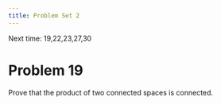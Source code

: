 ```yaml
---
title: Problem Set 2
---
```



Next time:
19,22,23,27,30

# Problem 19

Prove that the product of two connected spaces is connected.
